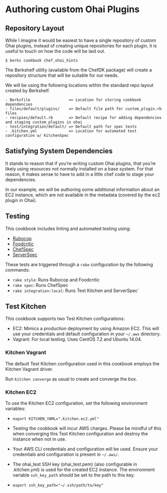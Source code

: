# Authoring custom Ohai Plugins

## Repository Layout
While I imagine it would be easiest to have a single repository of custom Ohai plugins, instead of creating unique repositories for each plugin, it is useful to touch on how the code will be laid out.

    $ berks cookbook chef_ohai_hints

The Berkshelf utility (available from the ChefDK package) will create a repository structure that will be suitable for our needs.

We will be using the following locations within the standard repo layout created by Berkshelf.

    - Berksfile                 => Location for storing cookbook dependencies
    - files/default/plugins/    => Default file path for custom_plugin.rb files
    - recipies/default.rb       => Default recipe for adding dependencies and staging custom_plugins in ohai
    - test/integration/default/ => Default path for spec tests
    - .kitchen.yml              => Location for automated test configuration w/ KitchenSpec

## Satisfying System Dependencies

It stands to reason that if you’re writing custom Ohai plugins, that you’re likely using resources not normally installed on a base system. For that reason, it makes sense to have to add in a little chef code to stage your dependencies.

In our example, we will be authoring some additional information about an EC2 instance, which are not available in the metadata (covered by the ec2 plugin in Ohai).

## Testing

This cookbook includes linting and automated testing using:

* [Rubocop](http://batsov.com/rubocop/)
* [Foodcritic](http://acrmp.github.io/foodcritic/)
* [ChefSpec](http://code.sethvargo.com/chefspec/)
* [ServerSpec](http://serverspec.org/)

These tests are triggered through a `rake` configuration by the following commands:

* `rake style`: Runs Rubocop and Foodcritic
* `rake spec`: Runs ChefSpec
* `rake integration:local`: Runs Test Kitchen and ServerSpec`

## Test Kitchen

This cookbook supports two Test Kitchen configurations:

* EC2: Mimics a production deployment by using Amazon EC2. This will use your credentials and default configuration in your `~/.aws` directory.
* Vagrant: For local testing. Uses CentOS 7.2 and Ubuntu 14.04.

### Kitchen Vagrant

The default Test Kitchen configuration used in this cookbook employs the Kitchen Vagrant driver.

Run `kitchen converge` as usual to create and converge the box.

### Kitchen EC2

To use the Kitchen EC2 configuration, set the following environment variables:

* `export KITCHEN_YAML=".kitchen.ec2.yml"`

* Testing the cookbook will incur AWS charges. Please be mindful of this when converging this Test Kitchen configuration and destroy the instance when not in use.
* Your AWS CLI credentials and configuration will be used. Ensure your credentials and configuration is present in `~/.aws/`.
* The ohai_test SSH key (ohai_test.pem) (also configurable in .kitchen.yml) is used for the created EC2 instance. The environment variable `ssh_key_path` should be set to the path to this key.
 * `export ssh_key_path="~/.ssh/path/to/key"`
